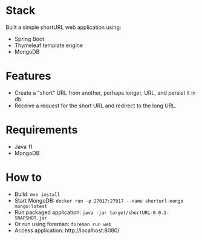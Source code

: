 # Stack

Built a simple shortURL web application using:
* Spring Boot
* Thymeleaf template engine
* MongoDB

# Features
* Create a "short" URL from another, perhaps longer, URL, and persist it in db.
* Receive a request for the short URL and redirect to the long URL.

# Requirements
* Java 11
* MongoDB

# How to
* Build: `mvn install`
* Start MongoDB: `docker run -p 27017:27017 --name shorturl-mongo mongo:latest`
* Run packaged application: `java -jar target/shortURL-0.0.1-SNAPSHOT.jar`
* Or run using foreman: `foreman run web`
* Access application: http://localhost:8080/
